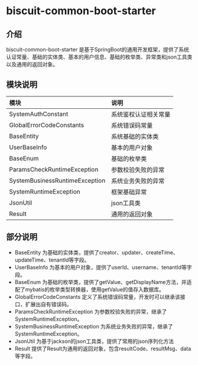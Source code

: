 # biscuit-common-boot-starter

## 介绍

biscuit-common-boot-starter 是基于SpringBoot的通用开发框架，提供了系统认证常量、基础的实体类、基本的用户信息、基础的枚举类、异常类和json工具类以及通用的返回对象。

## 模块说明

| 模块                             | 说明         |
|:-------------------------------|:-----------|
| SystemAuthConstant             | 系统鉴权认证相关常量 |
| GlobalErrorCodeConstants       | 系统错误码常量    |
| BaseEntity                     | 系统基础的实体类   |
| UserBaseInfo                   | 基本的用户对象    |
| BaseEnum                       | 基础的枚举类     |
| ParamsCheckRuntimeException    | 参数校验失败的异常  |
| SystemBusinessRuntimeException | 系统业务失败的异常  |
| SystemRuntimeException         | 框架基础异常     |
| JsonUtil                       | json工具类    |
| Result                         | 通用的返回对象    |

## 部分说明

* BaseEntity 为基础的实体类，提供了creator、updater、createTime、updateTime、tenantId等字段。
* UserBaseInfo 为基本的用户对象，提供了userId、username、tenantId等字段。
* BaseEnum 为基础的枚举类，提供了getValue、getDisplayName方法，并适配了mybatis的枚举类型转换器，使用getValue的值存入数据库。
* GlobalErrorCodeConstants 定义了系统错误码常量，开发时可以继承该接口，扩展出自有错误码。
* ParamsCheckRuntimeException 为参数校验失败的异常，继承了SystemRuntimeException。
* SystemBusinessRuntimeException 为系统业务失败的异常，继承了SystemRuntimeException。
* JsonUtil 为基于jackson的json工具类，提供了常用的json序列化方法
* Result 提供了Result为通用的返回对象，包含resultCode、resultMsg、data等字段。
